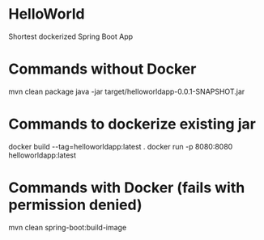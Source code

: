 # HelloWorld
Shortest dockerized Spring Boot App

# Commands without Docker
mvn clean package
java -jar target/helloworldapp-0.0.1-SNAPSHOT.jar

# Commands to dockerize existing jar
docker build --tag=helloworldapp:latest .
docker run -p 8080:8080 helloworldapp:latest

# Commands with Docker (fails with permission denied)
mvn clean spring-boot:build-image
